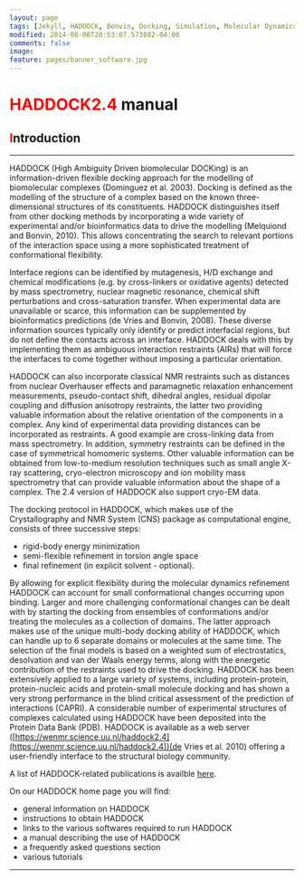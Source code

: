 ```yaml
---
layout: page
tags: [Jekyll, HADDOCK, Bonvin, Docking, Simulation, Molecular Dynamics, Structural Biology, Computational Biology, Modelling, Protein Structure]
modified: 2014-08-08T20:53:07.573882-04:00
comments: false
image:
feature: pages/banner_software.jpg
---
```


# <font color="RED">HADDOCK2.4</font> manual

## <font color="RED">I</font>ntroduction

* * *


HADDOCK (High Ambiguity Driven biomolecular DOCKing) is an information-driven flexible docking approach for the modelling of biomolecular complexes (Dominguez et al. 2003). Docking is defined as the modelling of the structure of a complex based on the known three-dimensional structures of its constituents. HADDOCK distinguishes itself from other docking methods by incorporating a wide variety of experimental and/or bioinformatics data to drive the modelling (Melquiond and Bonvin, 2010). This allows concentrating the search to relevant portions of the interaction space using a more sophisticated treatment of conformational flexibility.  

Interface regions can be identified by mutagenesis, H/D exchange and chemical modifications (e.g. by cross-linkers or oxidative agents) detected by mass spectrometry, nuclear magnetic resonance, chemical shift perturbations and cross-saturation transfer. When experimental data are unavailable or scarce, this information can be supplemented by bioinformatics predictions (de Vries and Bonvin, 2008). These diverse information sources typically only identify or predict interfacial regions, but do not define the contacts across an interface. HADDOCK deals with this by implementing them as ambiguous interaction restraints (AIRs) that will force the interfaces to come together without imposing a particular orientation.  

HADDOCK can also incorporate classical NMR restraints such as distances from nuclear Overhauser effects and paramagnetic relaxation enhancement measurements, pseudo-contact shift, dihedral angles, residual dipolar coupling and diffusion anisotropy restraints, the latter two providing valuable information about the relative orientation of the components in a complex. Any kind of experimental data providing distances can be incorporated as restraints. A good example are cross-linking data from mass spectrometry. In addition, symmetry restraints can be defined in the case of symmetrical homomeric systems. Other valuable information can be obtained from low-to-medium resolution techniques such as small angle X-ray scattering, cryo-electron microscopy and ion mobility mass spectrometry that can provide valuable information about the shape of a complex. The 2.4 version of HADDOCK also support cryo-EM data.

The docking protocol in HADDOCK, which makes use of the Crystallography and NMR System (CNS) package as computational engine, consists of three successive steps:

*   rigid-body energy minimization
*   semi-flexible refinement in torsion angle space
*   final refinement (in explicit solvent - optional).

By allowing for explicit flexibility during the molecular dynamics refinement HADDOCK can account for small conformational changes occurring upon binding. Larger and more challenging conformational changes can be dealt with by starting the docking from ensembles of conformations and/or treating the molecules as a collection of domains. The latter approach makes use of the unique multi-body docking ability of HADDOCK, which can handle up to 6 separate domains or molecules at the same time. The selection of the final models is based on a weighted sum of electrostatics, desolvation and van der Waals energy terms, along with the energetic contribution of the restraints used to drive the docking. HADDOCK has been extensively applied to a large variety of systems, including protein-protein, protein-nucleic acids and protein-small molecule docking and has shown a very strong performance in the blind critical assessment of the prediction of interactions (CAPRI). A considerable number of experimental structures of complexes calculated using HADDOCK have been deposited into the Protein Data Bank (PDB). HADDOCK is available as a web server ([https://wenmr.science.uu.nl/haddock2.4](https://wenmr.science.uu.nl/haddock2.4))(de Vries et al. 2010) offering a user-friendly interface to the structural biology community.  

A list of HADDOCK-related publications is availble [here](/software/haddock2.4/publications).  

On our HADDOCK home page you will find:

*   general information on HADDOCK
*   instructions to obtain HADDOCK
*   links to the various softwares required to run HADDOCK
*   a manual describing the use of HADDOCK
*   a frequently asked questions section
*   various tutorials

* * *
